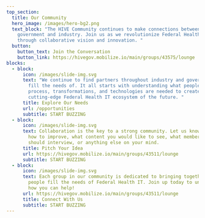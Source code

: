 ```yaml
---
top_section:
  title: Our Community
  hero_image: /images/hero-bg2.png
  text_block: "The HIVE Community continues to make connections between and within
    government and industry. Join us as we revolutionize Federal Health IT
    through collaborative vision and innovation. "
  button:
    button_text: Join the Conversation
    button_link: https://hivegov.mobilize.io/main/groups/43575/lounge
blocks:
  - block:
      icon: /images/slide-img.svg
      text: "We continue to find partners throughout industry and government to help
        fill the needs of. It all starts with understanding what people,
        process, transformations, and technologies are needed to create a
        cutting-edge Federal Health IT ecosystem of the future. "
      title: Explore Our Needs
      url: /opportunities
      subtitle: START BUZZING
  - block:
      icon: /images/slide-img.svg
      text: Collaboration is the key to a strong community. Let us know your ideas on
        how to improve, what content you would like to see, what members we
        should interview, or anything else on your mind.
      title: Pitch Your Idea
      url: https://hivegov.mobilize.io/main/groups/43511/lounge
      subtitle: START BUZZING
  - block:
      icon: /images/slide-img.svg
      text: Each group in our community is dedicated to bringing together the right
        people fill the needs of Federal Health IT. Join up today to understand
        how you can help!
      url: https://hivegov.mobilize.io/main/groups/43511/lounge
      title: Connect With Us
      subtitle: START BUZZING
---
```

